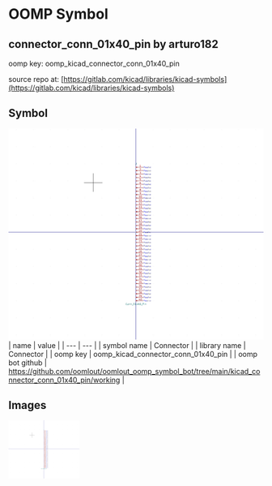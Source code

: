 # OOMP Symbol  
## connector_conn_01x40_pin  by arturo182  
  
oomp key: oomp_kicad_connector_conn_01x40_pin  
  
source repo at: [https://gitlab.com/kicad/libraries/kicad-symbols](https://gitlab.com/kicad/libraries/kicad-symbols)  
## Symbol  
  
[![working.png](working_600.png)](working.png)  
| name | value | 
| --- | --- | 
| symbol name | Connector | 
| library name | Connector | 
| oomp key | oomp_kicad_connector_conn_01x40_pin | 
| oomp bot github | https://github.com/oomlout/oomlout_oomp_symbol_bot/tree/main/kicad_connector_conn_01x40_pin/working | 
## Images  
  
[![working.png](working_140.png)](working.png)  
